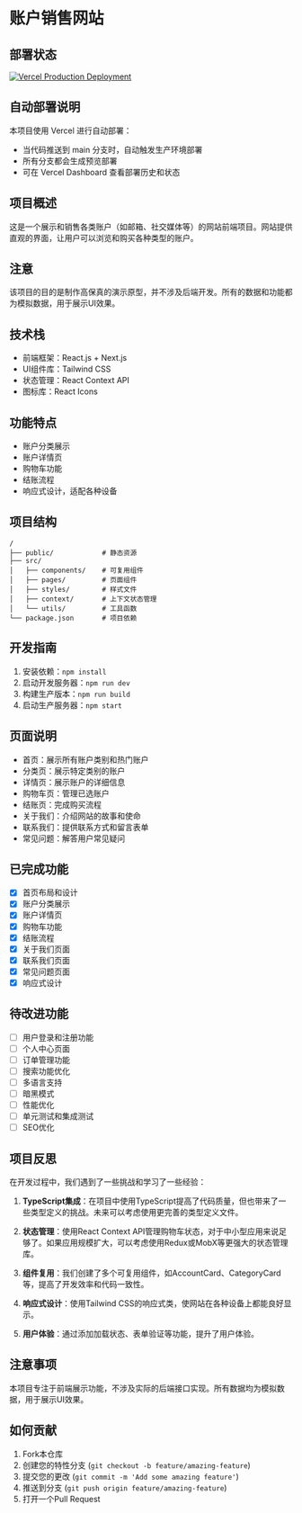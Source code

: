 # 账户销售网站

## 部署状态
[![Vercel Production Deployment](https://img.shields.io/github/deployments/yourusername/xinghaiqiantai/Production?label=vercel&logo=vercel&logoColor=white)](https://vercel.com/dashboard)

## 自动部署说明
本项目使用 Vercel 进行自动部署：
- 当代码推送到 main 分支时，自动触发生产环境部署
- 所有分支都会生成预览部署
- 可在 Vercel Dashboard 查看部署历史和状态

## 项目概述
这是一个展示和销售各类账户（如邮箱、社交媒体等）的网站前端项目。网站提供直观的界面，让用户可以浏览和购买各种类型的账户。

## 注意
该项目的目的是制作高保真的演示原型，并不涉及后端开发。所有的数据和功能都为模拟数据，用于展示UI效果。

## 技术栈
- 前端框架：React.js + Next.js
- UI组件库：Tailwind CSS
- 状态管理：React Context API
- 图标库：React Icons

## 功能特点
- 账户分类展示
- 账户详情页
- 购物车功能
- 结账流程
- 响应式设计，适配各种设备

## 项目结构
```
/
├── public/            # 静态资源
├── src/
│   ├── components/    # 可复用组件
│   ├── pages/         # 页面组件
│   ├── styles/        # 样式文件
│   ├── context/       # 上下文状态管理
│   └── utils/         # 工具函数
└── package.json       # 项目依赖
```

## 开发指南
1. 安装依赖：`npm install`
2. 启动开发服务器：`npm run dev`
3. 构建生产版本：`npm run build`
4. 启动生产服务器：`npm start`

## 页面说明
- 首页：展示所有账户类别和热门账户
- 分类页：展示特定类别的账户
- 详情页：展示账户的详细信息
- 购物车页：管理已选账户
- 结账页：完成购买流程
- 关于我们：介绍网站的故事和使命
- 联系我们：提供联系方式和留言表单
- 常见问题：解答用户常见疑问

## 已完成功能
- [x] 首页布局和设计
- [x] 账户分类展示
- [x] 账户详情页
- [x] 购物车功能
- [x] 结账流程
- [x] 关于我们页面
- [x] 联系我们页面
- [x] 常见问题页面
- [x] 响应式设计

## 待改进功能
- [ ] 用户登录和注册功能
- [ ] 个人中心页面
- [ ] 订单管理功能
- [ ] 搜索功能优化
- [ ] 多语言支持
- [ ] 暗黑模式
- [ ] 性能优化
- [ ] 单元测试和集成测试
- [ ] SEO优化

## 项目反思
在开发过程中，我们遇到了一些挑战和学习了一些经验：

1. **TypeScript集成**：在项目中使用TypeScript提高了代码质量，但也带来了一些类型定义的挑战。未来可以考虑使用更完善的类型定义文件。

2. **状态管理**：使用React Context API管理购物车状态，对于中小型应用来说足够了。如果应用规模扩大，可以考虑使用Redux或MobX等更强大的状态管理库。

3. **组件复用**：我们创建了多个可复用组件，如AccountCard、CategoryCard等，提高了开发效率和代码一致性。

4. **响应式设计**：使用Tailwind CSS的响应式类，使网站在各种设备上都能良好显示。

5. **用户体验**：通过添加加载状态、表单验证等功能，提升了用户体验。

## 注意事项
本项目专注于前端展示功能，不涉及实际的后端接口实现。所有数据均为模拟数据，用于展示UI效果。

## 如何贡献
1. Fork本仓库
2. 创建您的特性分支 (`git checkout -b feature/amazing-feature`)
3. 提交您的更改 (`git commit -m 'Add some amazing feature'`)
4. 推送到分支 (`git push origin feature/amazing-feature`)
5. 打开一个Pull Request 